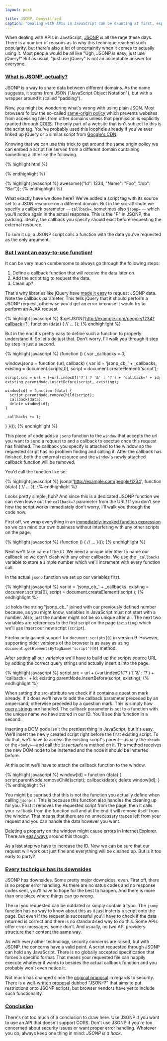 ```yaml
---
layout: post

title: JSONP, Demystified
caption: "Dealing with APIs in JavaScript can be daunting at first, especially when it comes to working around cross-domain issues. Luckily, there are easy ways to get around the confusion."
---
```


When dealing with APIs in JavaScript, [JSONP](http://en.wikipedia.org/wiki/JSONP "JSONP on Wikipedia") is all the rage these days. There is a number of reasons as to why this technique reached such popularity, but there's also a lot of uncertainity when it comes to actually using it. Most people would be all like "Ugh, JSONP is easy, just use jQuery!" But as usual, "just use jQuery" is not an acceptable answer for everyone.

### [What is JSONP, actually?](id:what-is-jsonp-actually)

JSONP is a way to share data between different domains. As the name suggests, it stems from JSON ("JavaScript Object Notation"), but with a wrapper around it (called "padding").

Now, you might be wondering what's wrong with using plain JSON. Most browsers follow the so-called [same-origin policy](http://en.wikipedia.org/wiki/Same_origin_policy "Same-origin policy on Wikipedia") which prevents websites from accessing files from other domains unless that permission is explicitly granted through [CORS](http://en.wikipedia.org/wiki/Cross-origin_resource_sharing "Cross-origin resource sharing on Wikipedia"). The only part of a website that isn't subject to this is the script tag. You've probably used this loophole already if you've ever linked up jQuery or a similar script from [Google's CDN](https://developers.google.com/speed/libraries/devguide "Google's CDN guide").

Knowing that we can use this trick to get around the same origin policy we can embed a script file served from a different domain containing something a little like the following.

{% highlight html %}
<script src="http://example.com/people/1234?callback=awesome"></script>
{% endhighlight %}

{% highlight javascript %}
awesome({"Id": 1234, "Name": "Foo", "Job": "Bar"});
{% endhighlight %}

What exactly have we done here? We've added a script tag with its source set to a JSON resource on a different domain. But in the src-attribute we specify a callback parameter — `callback=`, sometimes also `jsonp=` — which you'll notice again in the actual response. This is the "P" in JSONP, the padding. Ideally, the callback you specify should exist before requesting the external resource.

To sum it up, a JSONP script calls a function with the data you've requested as the only argument.

### [But I want an easy-to-use function!](id:but-i-want-an-easy-to-use-function)

It can be very much cumbersome to always go through the following steps:

1. Define a callback function that will receive the data later on.
2. Add the script tag to request the data.
3. Clean up?

That's why libraries like jQuery have [made it easy](http://api.jquery.com/jQuery.getJSON/ "jQuery's API documentation on $.getJSON") to request JSONP data. Note the callback parameter. This tells jQuery that it should perform a JSONP request, otherwise you'd get an error because it would try to perform an AJAX request.

{% highlight javascript %}
$.getJSON('http://example.com/people/1234?callback=?', function (data) {
  // ...
});
{% endhighlight %}

But in the end it's pretty easy to define such a function to properly understand it. So let's do just that. Don't worry, I'll walk you through it step by step in just a second.

{% highlight javascript %}
(function () {
  var _callbacks = 0;

  window.jsonp = function (url, callback) {
    var id = 'jsonp_cb_' + _callbacks,
        existing = document.scripts[0],
        script = document.createElement('script');

    script.src = url + (~url.indexOf('?') ? '&' : '?') + 'callback=' + id;
    existing.parentNode.insertBefore(script, existing);

    window[id] = function (data) {
      script.parentNode.removeChild(script);
      callback(data);
      delete window[id];
    }

    _callbacks += 1;
  }
}());
{% endhighlight %}

This piece of code adds a `jsonp` function to the `window` that accepts the url you want to send a request to and a callback to exectue once this request has finished. The callback you specify is attached to the window so the requested script has no problem finding and calling it. After the callback has finished, both the external resource and the `window`'s newly attached callback function will be removed.

You'd call the function like so:

{% highlight javascript %}
jsonp('http://example.com/people/1234', function (data) {
  // ...
});
{% endhighlight %}

Looks pretty simple, huh? And since this is a dedicated JSONP function we can even leave out the `callback=?` parameter from the URL! If you don't see how the script works immediately don't worry, I'll walk you through the code now.

First off, we wrap everything in an [immediately-invoked function expression](http://benalman.com/news/2010/11/immediately-invoked-function-expression/ "Ben Alman on immediately-invoked function expressions") so we can mind our own business without interfering with any other scripts on the page.

{% highlight javascript %}
(function () {
  // ...
}());
{% endhighlight %}

Next we'll take care of the ID. We need a unique identifier to name our callback so we don't clash with any other callbacks. We use the `_callbacks` variable to store a simple number which we'll increment with every function call.

In the actual `jsonp` function we set up our variables first.

{% highlight javascript %}
var id = 'jsonp_cb_' + _callbacks,
    existing = document.scripts[0],
    script = document.createElement('script');
{% endhighlight %}

`id` holds the string "jsonp_cb_" joined with our previously defined number because, as you might know, variables in JavaScript must not start with a number. Also, just the number might not be so unique after all. The next two variables are references to the first script on the page (`existing`) which we'll use insert our new script (`script`).

<p class="content-block warning-block">Firefox only gained support for <code>document.scripts[0]</code> in version 9. However, supporting older versions of the browser is as easy as using <code class="break-wrap">document.getElementsByTagName('script')[0]</code> method.</p>

After setting all our variables we'll have to build up the scripts source URL by adding the correct query strings and actually insert it into the page.

{% highlight javascript %}
script.src = url + (~url.indexOf('?') ? '&' : '?') + 'callback=' + id;
existing.parentNode.insertBefore(script, existing);
{% endhighlight %}

When setting the src-attribute we check if it contains a question mark already. If it does we'll have to add the callback parameter preceded by an ampersand, otherwise preceded by a question mark. This is simply how [query strings](http://en.wikipedia.org/wiki/Query_string "Query strings on Wikipedia") are handled. The callback parameter is set to a function with the unique name we have stored in our ID. You'll see this function in a second.

Inserting a DOM node isn't the prettiest thing in JavaScript, but it's easy. We'll insert the newly created script right before the first existing script. To do that, we'll have to access the existing script's parent—usually the `<head>` or the `<body>`—and call the `insertBefore` method on it. This method receives the new DOM node to be insterted and the node it should be insterted before.

At this point we'll have to attach the callback function to the window.

{% highlight javascript %}
window[id] = function (data) {
  script.parentNode.removeChild(script);
  callback(data);
  delete window[id];
}
{% endhighlight %}

You might be suprised that this is not the function you actually define when calling `jsonp()`. This is because this function also handles the cleaning up for you. First it removes the requested script from the page, then it calls your callback from the function call and at the end it will remove itself from the window. That means that there are no unnecessary traces left from your request and you can handle the data however you want.

<p class="content-block warning-block">Deleting a property on the window might cause errors in Internet Explorer. There are <a href="http://stackoverflow.com/questions/1073414/deleting-a-window-property-in-ie" title="'deleting a window property in IE'">easy ways</a> around this though.</p>

As a last step we have to increase the ID. Now we can be sure that our request will work out just fine and everything will be cleaned up. But is it too early to party?

### [Every technique has its downsides](id:every-technique-has-its-downsides)

JSONP has downsides. Some pretty major downsides, even. First off, there is no proper error handling. As there are no satus codes and no response codes sent, you'll have to hope for the best to happen. And there is more than one place where things can go wrong.

The url you requested can be outdated or simply contain a typo. The `jsonp` function has no way to know about this as it just insterts a script onto the page. But even if the request is successful you'll have to check if the data returned is correct and there is no standardised way to do this. Some APIs offer error messages, some don't. And usually, no two API providers structure their content the same way.

As with every other technology, security concerns are raised, but with JSONP, the concerns have a valid point. A script requested through JSONP can hold any JavaScript. There is no globally accepted specification that forces a specific format. That means your requested file can happily execute whatever it wants to besides the actual callback function and you probably won't even notice it.

Not much has changed since the [original proposal](http://bob.ippoli.to/archives/2005/12/05/remote-json-jsonp/ "Original JSONP proposal by Bob Ippoli") in regards to security. There is a [well-written proposal](http://json-p.org "Proposal for a safer JSONP") dubbed "JSON-P" that aims to put restrictions onto JSONP scripts, but browser vendors have yet to include such functionality.

### [Conclusion](id:conclusion)

There's not too much of a conclusion to draw here. Use JSONP if you want to use an API that doesn't support CORS. Don't use JSONP if you're too concerned about security issues or want proper error handling. Whatever you do, always keep one thing in mind: _JSONP is a hack_.